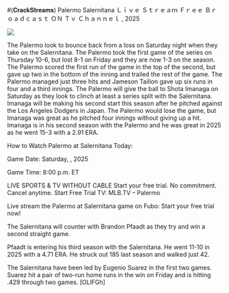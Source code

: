 #(𝐂𝐫𝐚𝐜𝐤𝐒𝐭𝐫𝐞𝐚𝐦𝐬) Palermo Salernitana Ｌｉｖｅ Ｓｔｒｅａｍ Ｆｒｅｅ Ｂｒｏａｄｃａｓｔ ＯＮ Ｔｖ Ｃｈａｎｎｅｌ , 2025  
  
  
[![](https://i.imgur.com/qSNzIqt.png)](https://movie.rssnews.media/ndXpElp.php)  
  
The Palermo look to bounce back from a loss on Saturday night when they take on the Salernitana. The Palermo took the first game of the series on Thursday 10-6, but lost 8-1 on Friday and they are now 1-3 on the season. The Palermo scored the first run of the game in the top of the second, but gave up two in the bottom of the inning and trailed the rest of the game. The Palermo managed just three hits and Jameson Taillon gave up six runs in four and a third innings. The Palermo will give the ball to Shota Imanaga on Saturday as they look to clinch at least a series split with the Salernitana. Imanaga will be making his second start this season after he pitched against the Los Angeles Dodgers in Japan. The Palermo would lose the game, but Imanaga was great as he pitched four innings without giving up a hit. Imanaga is in his second season with the Palermo and he was great in 2025 as he went 15-3 with a 2.91 ERA.

How to Watch Palermo at Salernitana Today:

Game Date: Saturday, , 2025

Game Time: 8:00 p.m. ET

LIVE SPORTS & TV WITHOUT CABLE
Start your free trial. No commitment. Cancel anytime.
Start Free Trial
TV: MLB.TV – Palermo

Live stream the Palermo at Salernitana game on Fubo: Start your free trial now!

The Salernitana will counter with Brandon Pfaadt as they try and win a second straight game.

Pfaadt is entering his third season with the Salernitana. He went 11-10 in 2025 with a 4.71 ERA. He struck out 185 last season and walked just 42.

The Salernitana have been led by Eugenio Suarez in the first two games. Suarez hit a pair of two-run home runs in the win on Friday and is hitting .429 through two games. [OLlFGh]